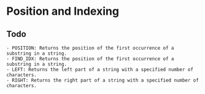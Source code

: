 # Position and Indexing 
## Todo
    - POSITION: Returns the position of the first occurrence of a substring in a string.
    - FIND_IDX: Returns the position of the first occurrence of a substring in a string.
    - LEFT: Returns the left part of a string with a specified number of characters.
    - RIGHT: Returns the right part of a string with a specified number of characters.

